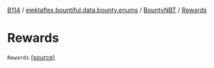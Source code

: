 [B114](../../index.md) / [ejektaflex.bountiful.data.bounty.enums](../index.md) / [BountyNBT](index.md) / [Rewards](./-rewards.md)

# Rewards

`Rewards` [(source)](https://github.com/ejektaflex/Bountiful/tree/develop/src/main/kotlin/ejektaflex/bountiful/data/bounty/enums/BountyNBT.kt#L12)